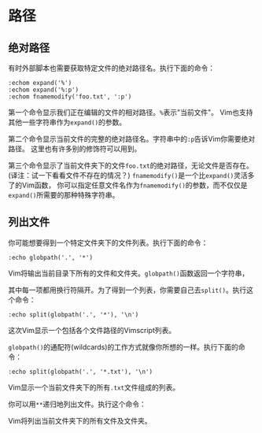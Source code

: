 
路径
=====

绝对路径
--------------

有时外部脚本也需要获取特定文件的绝对路径名。执行下面的命令：

    :echom expand('%')
    :echom expand('%:p')
    :echom fnamemodify('foo.txt', ':p')

第一个命令显示我们正在编辑的文件的相对路径。`%`表示"当前文件"。
Vim也支持其他一些字符串作为`expand()`的参数。

第二个命令显示当前文件的完整的绝对路径名。字符串中的`:p`告诉Vim你需要绝对路径。
这里也有许多别的修饰符可以用到。

第三个命令显示了当前文件夹下的文件`foo.txt`的绝对路径，无论文件是否存在。(译注：试一下看看文件不存在的情况？)
`fnamemodify()`是一个比`expand()`灵活多了的Vim函数，
你可以指定任意文件名作为`fnamemodify()`的参数，而不仅仅是`expand()`所需要的那种特殊字符串。

列出文件
-------------

你可能想要得到一个特定文件夹下的文件列表。执行下面的命令：

    :echo globpath('.', '*')

Vim将输出当前目录下所有的文件和文件夹。`globpath()`函数返回一个字符串，

其中每一项都用换行符隔开。为了得到一个列表，你需要自己去`split()`。执行这个命令：

    :echo split(globpath('.', '*'), '\n')

这次Vim显示一个包括各个文件路径的Vimscript列表。

`globpath()`的通配符(wildcards)的工作方式就像你所想的一样。执行下面的命令：

    :echo split(globpath('.', '*.txt'), '\n')

Vim显示一个当前文件夹下的所有`.txt`文件组成的列表。

你可以用`**`递归地列出文件。执行这个命令：

Vim将列出当前文件夹下的所有文件及文件夹。

